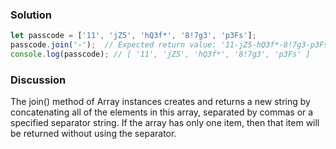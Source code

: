 ### Solution 
``` JavaScript 
let passcode = ['11', 'jZ5', 'hQ3f*', '8!7g3', 'p3Fs'];
passcode.join('-');  // Expected return value: '11-jZ5-hQ3f*-8!7g3-p3Fs'
console.log(passcode); // [ '11', 'jZ5', 'hQ3f*', '8!7g3', 'p3Fs' ]
```

### Discussion 
The join() method of Array instances creates and returns a new string by concatenating all of the elements in this array, separated by commas or a specified separator string. If the array has only one item, then that item will be returned without using the separator. 
